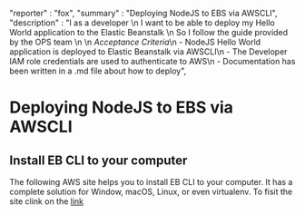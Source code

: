 "reporter" : "fox",
"summary" : "Deploying NodeJS to EBS via AWSCLI",
"description" : "I as a developer \n I want to be able to deploy my Hello World application to the Elastic Beanstalk \n So I follow the guide provided by the OPS team \n \n *Acceptance Criteria*\n - NodeJS Hello World application is deployed to Elastic Beanstalk via AWSCLI\n - The Developer IAM role credentials are used to authenticate to AWS\n - Documentation has been written in a .md file about how to deploy",

# Deploying NodeJS to EBS via AWSCLI
## Install EB CLI to your computer

The following AWS site helps you to install EB CLI to your computer. It has a complete solution for Window, macOS, Linux, or even virtualenv. To fisit the site clink on the [link](https://docs.aws.amazon.com/elasticbeanstalk/latest/dg/eb-cli3-install.html)

##